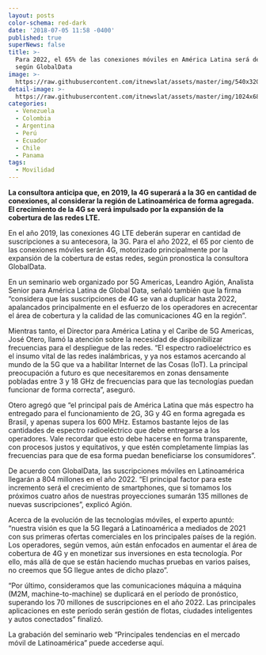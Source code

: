 ```yaml
---
layout: posts
color-schema: red-dark
date: '2018-07-05 11:58 -0400'
published: true
superNews: false
title: >-
  Para 2022, el 65% de las conexiones móviles en América Latina será de 4G,
  según GlobalData 
image: >-
  https://raw.githubusercontent.com/itnewslat/assets/master/img/540x320/Celular-uso-p.jpg
detail-image: >-
  https://raw.githubusercontent.com/itnewslat/assets/master/img/1024x680/Celular-uso-g.jpg
categories:
  - Venezuela
  - Colombia
  - Argentina
  - Perú
  - Ecuador
  - Chile
  - Panama
tags:
  - Movilidad
---
```

**La consultora anticipa que, en 2019, la 4G superará a la 3G en cantidad de conexiones, al considerar la región de Latinoamérica de forma agregada. El crecimiento de la 4G se verá impulsado por la expansión de la cobertura de las redes LTE.** 

En el año 2019, las conexiones 4G LTE deberán superar en cantidad de suscripciones a su antecesora, la 3G. Para el año 2022, el 65 por ciento de las conexiones móviles serán 4G, motorizado principalmente por la expansión de la cobertura de estas redes, según pronostica la consultora GlobalData.

En un seminario web organizado por 5G Americas, Leandro Agión, Analista Senior para América Latina de Global Data, señaló también que la firma “considera que las suscripciones de 4G se van a duplicar hasta 2022, apalancados principalmente en el esfuerzo de los operadores en acrecentar el área de cobertura y la calidad de las comunicaciones 4G en la región”.

Mientras tanto, el Director para América Latina y el Caribe de 5G Americas, José Otero, llamó la atención sobre la necesidad de disponibilizar frecuencias para el despliegue de las redes. “El espectro radioeléctrico es el insumo vital de las redes inalámbricas, y ya nos estamos acercando al mundo de la 5G que va a habilitar Internet de las Cosas (IoT). La principal preocupación a futuro es que necesitaremos en zonas densamente pobladas entre 3 y 18 GHz de frecuencias para que las tecnologías puedan funcionar de forma correcta”, aseguró.

Otero agregó que “el principal país de América Latina que más espectro ha entregado para el funcionamiento de 2G, 3G y 4G en forma agregada es Brasil, y apenas supera los 600 MHz. Estamos bastante lejos de las cantidades de espectro radioeléctrico que debe entregarse a los operadores. Vale recordar que esto debe hacerse en forma transparente, con procesos justos y equitativos, y que estén completamente limpias las frecuencias para que de esa forma puedan beneficiarse los consumidores”.

De acuerdo con GlobalData, las suscripciones móviles en Latinoamérica llegarán a 804 millones en el año 2022. “El principal factor para este incremento será el crecimiento de smartphones, que si tomamos los próximos cuatro años de nuestras proyecciones sumarán 135 millones de nuevas suscripciones”, explicó Agión.

Acerca de la evolución de las tecnologías móviles, el experto apuntó: “nuestra visión es que la 5G llegará a Latinoamérica a mediados de 2021 con sus primeras ofertas comerciales en los principales países de la región. Los operadores, según vemos, aún están enfocados en aumentar el área de cobertura de 4G y en monetizar sus inversiones en esta tecnología. Por ello, más allá de que se están haciendo muchas pruebas en varios países, no creemos que 5G llegue antes de dicho plazo”.

“Por último, consideramos que las comunicaciones máquina a máquina (M2M, machine-to-machine) se duplicará en el período de pronóstico, superando los 70 millones de suscripciones en el año 2022. Las principales aplicaciones en este período serán gestión de flotas, ciudades inteligentes y autos conectados” finalizó.

La grabación del seminario web “Principales tendencias en el mercado móvil de Latinoamérica” puede accederse aquí. 
